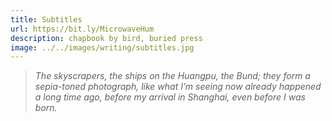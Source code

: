 ```yaml
---
title: Subtitles
url: https://bit.ly/MicrowaveHum
description: chapbook by bird, buried press
image: ../../images/writing/subtitles.jpg
---
```

> _The skyscrapers, the ships on the Huangpu, the Bund; they form a sepia-toned photograph, like what I’m seeing now already happened a long time ago, before my arrival in Shanghai, even before I was born._